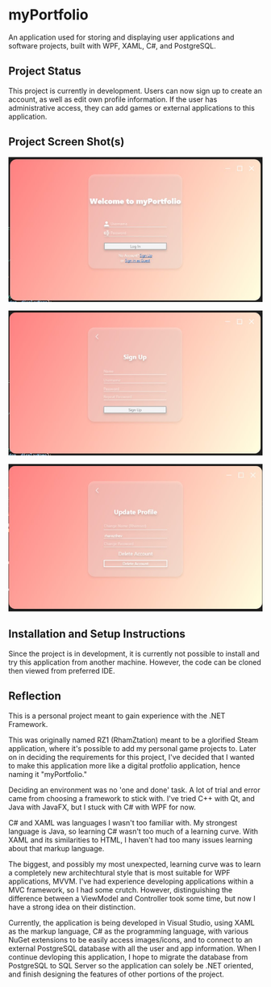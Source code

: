 # myPortfolio

An application used for storing and displaying user applications and software projects, built with WPF, XAML, C#, and PostgreSQL.

## Project Status

This project is currently in development. Users can now sign up to create an account, as well as edit own profile information. If the user has administrative access, they can add games or external applications to this application.

## Project Screen Shot(s)

![Sign In Screen (Start Screen)](/images/one.jpg?raw=true "Optional Title")


![Sign Up Screen](/images/two.jpg?raw=true "Optional Title")

![Update Profile Screen](/images/three.jpg?raw=true "Optional Title")

## Installation and Setup Instructions

Since the project is in development, it is currently not possible to install and try this application from another machine. However, the code can be cloned then viewed from preferred IDE.

## Reflection

This is a personal project meant to gain experience with the .NET Framework. 

This was originally named RZ1 (RhamZtation) meant to be a glorified Steam application, where it's possible to add my personal game projects to. Later on in deciding the requirements for this project, I've decided that I wanted to make this application more like a digital protfolio application, hence naming it "myPortfolio." 

Deciding an environment was no 'one and done' task. A lot of trial and error came from choosing a framework to stick with. I've tried C++ with Qt, and Java with JavaFX, but I stuck with C# with WPF for now.

C# and XAML was languages I wasn't too familiar with. My strongest language is Java, so learning C# wasn't too much of a learning curve. With XAML and its similarities to HTML, I haven't had too many issues learning about that markup language.

The biggest, and possibly my most unexpected, learning curve was to learn a completely new architechtural style that is most suitable for WPF applications, MVVM. I've had experience developing applications within a MVC framework, so I had some crutch. However, distinguishing the difference between a ViewModel and Controller took some time, but now I have a strong idea on their distinction.

Currently, the application is being developed in Visual Studio, using XAML as the markup language, C# as the programming language, with various NuGet extensions to be easily access images/icons, and to connect to an external PostgreSQL database with all the user and app information. When I continue devloping this application, I hope to migrate the database from PostgreSQL to SQL Server so the application can solely be .NET oriented, and finish designing the features of other portions of the project.